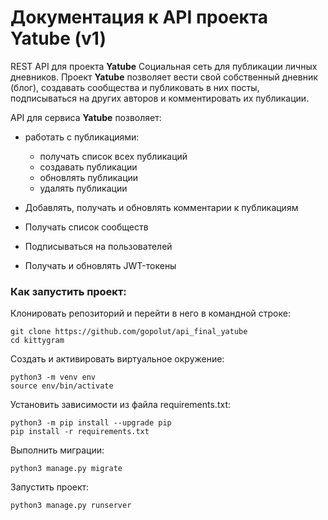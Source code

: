 # Документация к API проекта Yatube (v1)

REST API для проекта **Yatube**
Социальная сеть для публикации личных дневников.
Проект **Yatube** позволяет вести свой собственный дневник (блог), создавать сообщества
и публиковать в них посты, подписываться на других авторов и комментировать их публикации.

API для сервиса **Yatube** позволяет:
+ работать с публикациями:

  + получать список всех публикаций
  + создавать публикации
  + обновлять публикации
  + удалять публикации

+ Добавлять, получать и обновлять комментарии к публикациям

+ Получать список сообществ

+ Подписываться на пользователей

+ Получать и обновлять JWT-токены

### Как запустить проект:

Клонировать репозиторий и перейти в него в командной строке:

```
git clone https://github.com/gopolut/api_final_yatube
cd kittygram
```

Cоздать и активировать виртуальное окружение:

```
python3 -m venv env
source env/bin/activate
```
Установить зависимости из файла requirements.txt:

```
python3 -m pip install --upgrade pip
pip install -r requirements.txt
```

Выполнить миграции:

```
python3 manage.py migrate
```

Запустить проект:

```
python3 manage.py runserver
```
